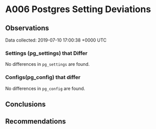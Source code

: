 # A006 Postgres Setting Deviations #

## Observations ##
Data collected: 2019-07-10 17:00:38 +0000 UTC  

### Settings (pg_settings) that Differ ###

No differences in `pg_settings` are found.

### Configs(pg_config) that differ ###

No differences in `pg_config` are found.



## Conclusions ##


## Recommendations ##

